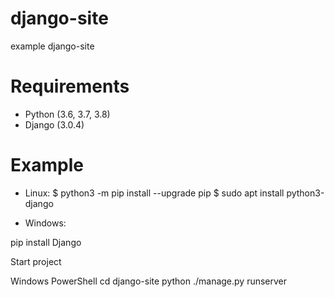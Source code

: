 # django-site
example django-site 


# Requirements

* Python (3.6, 3.7, 3.8)
* Django (3.0.4)

# Example
* Linux:
$ python3 -m pip install --upgrade pip
$ sudo apt install python3-django

* Windows:

pip install Django

Start project 
 
 Windows PowerShell
    cd django-site
    python ./manage.py runserver
    
